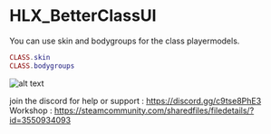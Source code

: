 # HLX_BetterClassUI

You can use skin and bodygroups for the class playermodels.

```lua
CLASS.skin 
CLASS.bodygroups 
```

![alt text](https://i.ibb.co/8L81rVqw/image.png)

join the discord for help or support : https://discord.gg/c9tse8PhE3
Workshop : https://steamcommunity.com/sharedfiles/filedetails/?id=3550934093
